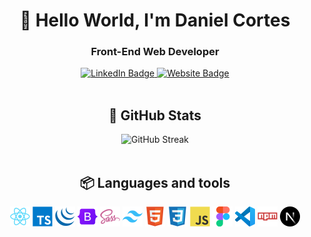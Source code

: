 <!-- HEADER SECTION -->
<div align="center">
<h1>👋 Hello World, I'm Daniel Cortes</h1>
<h3>Front-End Web Developer</h3>
  <a href="https://www.linkedin.com/in/danielcortesdev">
    <img alt="LinkedIn Badge" src="https://img.shields.io/badge/LinkedIn-0077B5?logo=linkedin&style=for-the-badge" />
  </a>
  <a href="https://danielcortes.tech">
    <img alt="Website Badge" src="https://img.shields.io/badge/💻 danielcortes.tech-9381ff?style=for-the-badge" />
  </a>
</div>

<!-- STATS SECTION -->
<br />
<div align="center">
  <h2>🧪 GitHub Stats</h2>
  <img src="https://github-readme-streak-stats.herokuapp.com?user=danieldevcode&theme=transparent&mode=weekly" 
    alt="GitHub Streak" 
  />
</div>  

<!-- SKILLS SECTION -->
<br />
<div align="center">
  <h2>📦 Languages and tools</h2>
  <img src="https://raw.githubusercontent.com/devicons/devicon/55609aa5bd817ff167afce0d965585c92040787a/icons/react/react-original.svg" 
    height="32" 
    width="32" 
  />
  <img src="https://raw.githubusercontent.com/devicons/devicon/55609aa5bd817ff167afce0d965585c92040787a/icons/typescript/typescript-original.svg"
    height="32"
    width="32"
  />
  <img src="https://raw.githubusercontent.com/devicons/devicon/55609aa5bd817ff167afce0d965585c92040787a/icons/jquery/jquery-plain.svg"
    height="32"
    width="32"
  />
  <img src="https://raw.githubusercontent.com/devicons/devicon/55609aa5bd817ff167afce0d965585c92040787a/icons/bootstrap/bootstrap-original.svg"
    height="32"
    width="32"
  />
  <img src="https://raw.githubusercontent.com/devicons/devicon/55609aa5bd817ff167afce0d965585c92040787a/icons/sass/sass-original.svg"
    height="32"
    width="32"
  />
  <img src="https://raw.githubusercontent.com/devicons/devicon/55609aa5bd817ff167afce0d965585c92040787a/icons/tailwindcss/tailwindcss-plain.svg"
    height="32"
    width="32"
  /> 
  <img src="https://raw.githubusercontent.com/devicons/devicon/55609aa5bd817ff167afce0d965585c92040787a/icons/html5/html5-original.svg"
    height="32"
    width="32"
  />  
  <img src="https://raw.githubusercontent.com/devicons/devicon/55609aa5bd817ff167afce0d965585c92040787a/icons/css3/css3-original.svg"
    height="32"
    width="32"
  />
  <img src="https://raw.githubusercontent.com/devicons/devicon/55609aa5bd817ff167afce0d965585c92040787a/icons/javascript/javascript-original.svg"
    height="32"
    width="32"
  />  
  <img src="https://raw.githubusercontent.com/devicons/devicon/55609aa5bd817ff167afce0d965585c92040787a/icons/figma/figma-original.svg"
    height="32"
    width="32"
  />
  <img src="https://raw.githubusercontent.com/devicons/devicon/55609aa5bd817ff167afce0d965585c92040787a/icons/vscode/vscode-original.svg"
    height="32"
    width="32"
  />
  <img src="https://raw.githubusercontent.com/devicons/devicon/55609aa5bd817ff167afce0d965585c92040787a/icons/npm/npm-original-wordmark.svg"
    height="32"
    width="32"
  />
  <img src="https://raw.githubusercontent.com/devicons/devicon/55609aa5bd817ff167afce0d965585c92040787a/icons/nextjs/nextjs-original.svg"
    height="32"
    width="32"
  />
</div>
